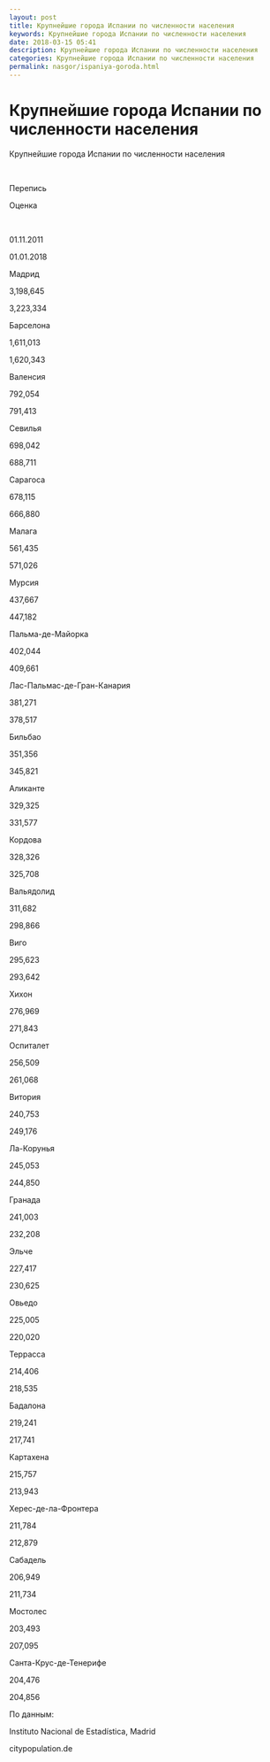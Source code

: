 ```yaml
---
layout: post
title: Крупнейшие города Испании по численности населения
keywords: Крупнейшие города Испании по численности населения
date: 2018-03-15 05:41
description: Крупнейшие города Испании по численности населения
categories: Крупнейшие города Испании по численности населения
permalink: nasgor/ispaniya-goroda.html
---
```


# Крупнейшие города Испании по численности населения 



Крупнейшие города Испании по численности населения 








 


Перепись


Оценка






 


01.11.2011


01.01.2018






Мадрид


3,198,645


3,223,334






Барселона


1,611,013


1,620,343






Валенсия


792,054


791,413






Севилья


698,042


688,711






Сарагоса


678,115


666,880






Малага


561,435


571,026






Мурсия


437,667


447,182






Пальма-де-Майорка


402,044


409,661






Лас-Пальмас-де-Гран-Канария


381,271


378,517






Бильбао


351,356


345,821






Аликанте


329,325


331,577






Кордова


328,326


325,708






Вальядолид


311,682


298,866






Виго


295,623


293,642






Хихон


276,969


271,843






Оспиталет


256,509


261,068






Витория


240,753


249,176






Ла-Корунья


245,053


244,850






Гранада


241,003


232,208






Эльче


227,417


230,625






Овьедо


225,005


220,020






Террасса


214,406


218,535






Бадалона


219,241


217,741






Картахена


215,757


213,943






Херес-де-ла-Фронтера


211,784


212,879






Сабадель


206,949


211,734






Мостолес


203,493


207,095






Санта-Крус-де-Тенерифе


204,476


204,856








По данным:


Instituto Nacional de Estadística, Madrid


citypopulation.de


		
